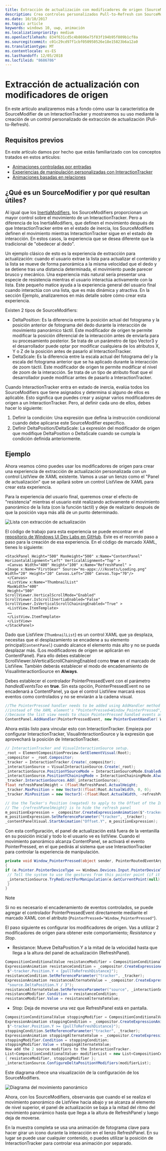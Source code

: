```yaml
---
title: Extracción de actualización con modificadores de origen (SourceModifiers)
description: Crea controles personalizados Pull-to-Refresh con SourceModifiers
ms.date: 10/10/2017
ms.topic: article
keywords: windows 10, uwp, animación
ms.localizationpriority: medium
ms.openlocfilehash: 834f631cd5c4b8696e75f83f194b95f809b1cf8a
ms.sourcegitcommit: c01c29cd97f1cbf050950526e18e15823b6a12a0
ms.translationtype: MT
ms.contentlocale: es-ES
ms.lasthandoff: 12/05/2018
ms.locfileid: "8686786"
---
```

# <a name="pull-to-refresh-with-source-modifiers"></a>Extracción de actualización con modificadores de origen

En este artículo analizaremos más a fondo cómo usar la característica de SourceModifier de un InteractionTracker y mostraremos su uso mediante la creación de un control personalizado de extracción de actualización (Pull-to-Refresh).

## <a name="prerequisites"></a>Requisitos previos

En este artículo damos por hecho que estás familiarizado con los conceptos tratados en estos artículos:

- [Animaciones controladas por entradas](input-driven-animations.md)
- [Experiencias de manipulación personalizadas con InteractionTracker](interaction-tracker-manipulations.md)
- [Animaciones basadas en relaciones](relation-animations.md)

## <a name="what-is-a-sourcemodifier-and-why-are-they-useful"></a>¿Qué es un SourceModifier y por qué resultan útiles?

Al igual que los [InertiaModifiers](inertia-modifiers.md), los SourceModifiers proporcionan un mayor control sobre el movimiento de un InteractionTracker. Pero a diferencia de los InertiaModifiers, que definen el movimiento después de que InteractionTracker entre en el estado de inercia, los SourceModifiers definen el movimiento mientras InteractionTracker sigue en el estado de interacción. En estos casos, la experiencia que se desea diferente que la tradicional de "obedecer al dedo".

Un ejemplo clásico de esto es la experiencia de extracción para actualización: cuando el usuario extrae la lista para actualizar el contenido y la lista se mueve de forma panorámica a la misma velocidad que el dedo y se detiene tras una distancia determinada, el movimiento puede parecer brusco y mecánico. Una experiencia más natural sería presentar una especie de resistencia mientras el usuario interactúa activamente con la lista. Este pequeño matice ayuda a la experiencia general del usuario final cuando interactúa con una lista, que es más dinámica y atractiva. En la sección Ejemplo, analizaremos en más detalle sobre cómo crear esta experiencia.

Existen 2 tipos de SourceModifiers:

- DeltaPosition: Es la diferencia entre la posición actual del fotograma y la posición anterior de fotograma del dedo durante la interacción de movimiento panorámico táctil. Este modificador de origen te permite modificar la posición diferencial de la interacción antes de enviarla para su procesamiento posterior. Se trata de un parámetro de tipo Vector3 y el desarrollador puede optar por modificar cualquiera de los atributos X, Y o Z de la posición antes de pasarlo al InteractionTracker.
- DeltaScale: Es la diferencia entre la escala actual del fotograma del y la escala del fotograma anterior que se ha aplicado durante la interacción de zoom táctil. Este modificador de origen te permite modificar el nivel de zoom de la interacción. Se trata de un tipo de atributo float que el desarrollador puede modificar antes de pasarlo a InteractionTracker.

Cuando InteractionTracker entra en estado de inercia, evalúa todos los SourceModifiers que tiene asignados y determina si alguno de ellos es aplicable. Esto significa que puedes crear y asignar varios modificadores de origen a un InteractionTracker. Pero, al definir cada uno de ellos, debes hacer lo siguiente:

1. Definir la condición: Una expresión que defina la instrucción condicional cuando debe aplicarse este SourceModifier específico.
1. Definir DeltaPosition/DeltaScale: La expresión del modificador de origen que modifique DeltaPosition o DeltaScale cuando se cumpla la condición definida anteriormente.

## <a name="example"></a>Ejemplo

Ahora veamos cómo puedes usar los modificadores de origen para crear una experiencia de extracción de actualización personalizada con un control ListView de XAML existente. Vamos a usar un lienzo como el "Panel de actualización" que se apilará sobre un control ListView de XAML para crear esta experiencia.

Para la experiencia del usuario final, queremos crear el efecto de "resistencia" mientras el usuario esté realizando activamente el movimiento panorámico de la lista (con la función táctil) y deje de realizarlo después de que la posición vaya más allá de un punto determinado.

![Lista con extracción de actualización](images/animation/city-list.gif)

El código de trabajo para esta experiencia se puede encontrar en el [repositorio de Windows UI Dev Labs en GitHub](https://github.com/Microsoft/WindowsUIDevLabs). Este es el recorrido paso a paso para la creación de esa experiencia.
En el código de marcado XAML, tienes lo siguiente:

```xaml
<StackPanel Height="500" MaxHeight="500" x:Name="ContentPanel" HorizontalAlignment="Left" VerticalAlignment="Top" >
 <Canvas Width="400" Height="100" x:Name="RefreshPanel" >
<Image x:Name="FirstGear" Source="ms-appx:///Assets/Loading.png" Width="20" Height="20" Canvas.Left="200" Canvas.Top="70"/>
 </Canvas>
 <ListView x:Name="ThumbnailList"
 MaxWidth="400"
 Height="500"
ScrollViewer.VerticalScrollMode="Enabled" ScrollViewer.IsScrollInertiaEnabled="False" ScrollViewer.IsVerticalScrollChainingEnabled="True" >
 <ListView.ItemTemplate>
 ……
 </ListView.ItemTemplate>
 </ListView>
</StackPanel>
```

Dado que ListView (`ThumbnailList`) es un control XAML que ya desplaza, necesitas que el desplazamiento se encadene a su elemento principal(`ContentPanel`) cuando alcance el elemento más alto y no se pueda desplazar más. (Los modificadores de origen se aplicarán en ContentPanel). Para ello debes establecer ScrollViewer.IsVerticalScrollChainingEnabled como **true** en el marcado de ListView. También deberás establecer el modo de encadenamiento de VisualInteractionSource en **Always**.

Debes establecer el controlador PointerPressedEvent con el parámetro _handledEventsToo_ en **true**. Sin esta opción, PointerPressedEvent no se encadenará a ContentPanel, ya que el control ListView marcará esos eventos como controlados y no se enviarán a la cadena visual.

```csharp
//The PointerPressed handler needs to be added using AddHandler method with the //handledEventsToo boolean set to "true"
//instead of the XAML element's "PointerPressed=Window_PointerPressed",
//because the list view needs to chain PointerPressed handled events as well.
ContentPanel.AddHandler(PointerPressedEvent, new PointerEventHandler( Window_PointerPressed), true);
```

Ahora estás listo para vincular esto con InteractionTracker. Empieza por configurar InteractionTracker, VisualInteractionSource y la expresión que aprovechará la posición de InteractionTracker.

```csharp
// InteractionTracker and VisualInteractionSource setup.
_root = ElementCompositionPreview.GetElementVisual(Root);
_compositor = _root.Compositor;
_tracker = InteractionTracker.Create(_compositor);
_interactionSource = VisualInteractionSource.Create(_root);
_interactionSource.PositionYSourceMode = InteractionSourceMode.EnabledWithInertia;
_interactionSource.PositionYChainingMode = InteractionChainingMode.Always;
_tracker.InteractionSources.Add(_interactionSource);
float refreshPanelHeight = (float)RefreshPanel.ActualHeight;
_tracker.MaxPosition = new Vector3((float)Root.ActualWidth, 0, 0);
_tracker.MinPosition = new Vector3(-(float)Root.ActualWidth, -refreshPanelHeight, 0);

// Use the Tacker's Position (negated) to apply to the Offset of the Image.
// The -{refreshPanelHeight} is to hide the refresh panel
m_positionExpression = _compositor.CreateExpressionAnimation($"-tracker.Position.Y - {refreshPanelHeight} ");
m_positionExpression.SetReferenceParameter("tracker", _tracker);
_contentPanelVisual.StartAnimation("Offset.Y", m_positionExpression);
```

Con esta configuración, el panel de actualización está fuera de la ventanilla en su posición inicial y todo lo el usuario ve es listView. Cuando el movimiento panorámico alcanza ContentPanel, se activará el evento PointerPressed, en el que pedirás al sistema que use InteractionTracker para controlar la experiencia de manipulación.

```csharp
private void Window_PointerPressed(object sender, PointerRoutedEventArgs e)
{
if (e.Pointer.PointerDeviceType == Windows.Devices.Input.PointerDeviceType.Touch) {
 // Tell the system to use the gestures from this pointer point (if it can).
 _interactionSource.TryRedirectForManipulation(e.GetCurrentPoint(null));
 }
}
```

> [!NOTE]
> Si no es necesario el encadenamiento de eventos controlados, se puede agregar el controlador PointerPressedEvent directamente mediante el marcado XAML con el atributo (`PointerPressed="Window_PointerPressed"`).

El paso siguiente es configurar los modificadores de origen. Vas a utilizar 2 modificadores de origen para obtener este comportamiento; _Resistance_ y _Stop_.

- Resistance: Mueve DeltaPosition.Y a la mitad de la velocidad hasta que llega a la altura del panel de actualización (RefreshPanel).

```csharp
CompositionConditionalValue resistanceModifier = CompositionConditionalValue.Create (_compositor);
ExpressionAnimation resistanceCondition = _compositor.CreateExpressionAnimation(
 $"-tracker.Position.Y < {pullToRefreshDistance}");
resistanceCondition.SetReferenceParameter("tracker", _tracker);
ExpressionAnimation resistanceAlternateValue = _compositor.CreateExpressionAnimation(
 "source.DeltaPosition.Y / 3");
resistanceAlternateValue.SetReferenceParameter("source", _interactionSource);
resistanceModifier.Condition = resistanceCondition;
resistanceModifier.Value = resistanceAlternateValue;
```

- Stop: Deja de moverse una vez que RefreshPanel está en pantalla.

```csharp
CompositionConditionalValue stoppingModifier = CompositionConditionalValue.Create (_compositor);
ExpressionAnimation stoppingCondition = _compositor.CreateExpressionAnimation(
 $"-tracker.Position.Y >= {pullToRefreshDistance}");
stoppingCondition.SetReferenceParameter("tracker", _tracker);
ExpressionAnimation stoppingAlternateValue = _compositor.CreateExpressionAnimation("0");
stoppingModifier.Condition = stoppingCondition;
stoppingModifier.Value = stoppingAlternateValue;
Now add the 2 source modifiers to the InteractionTracker.
List<CompositionConditionalValue> modifierList = new List<CompositionConditionalValue>()
{ resistanceModifier, stoppingModifier };
_interactionSource.ConfigureDeltaPositionYModifiers(modifierList);
```

Este diagrama ofrece una visualización de la configuración de los SourceModifiers.

![Diagrama del movimiento panorámico](images/animation/source-modifiers-diagram.png)

Ahora, con los SourceModifiers, observarás que cuando el se realiza el movimiento panorámico de ListView hacia abajo y se alcanza al elemento de nivel superior, el panel de actualización se baja a la mitad del ritmo del movimiento panorámico hasta que llega a la altura de RefreshPanel y luego deja de moverse.

En la muestra completa se usa una animación de fotograma clave para hacer girar un icono durante la interacción en el lienzo RefreshPanel. En su lugar se puede usar cualquier contenido, o puedes utilizar la posición de InteractionTracker para controlar esa animación por separado.

